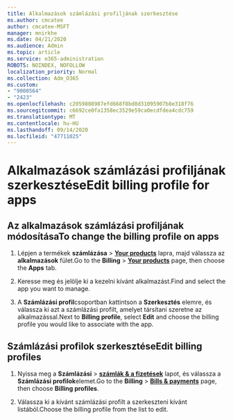 ```yaml
---
title: Alkalmazások számlázási profiljának szerkesztése
ms.author: cmcatee
author: cmcatee-MSFT
manager: mnirkhe
ms.date: 04/21/2020
ms.audience: Admin
ms.topic: article
ms.service: o365-administration
ROBOTS: NOINDEX, NOFOLLOW
localization_priority: Normal
ms.collection: Adm_O365
ms.custom:
- "9000564"
- "2423"
ms.openlocfilehash: c2059808987efd668f8bd8d31095907b8e318f76
ms.sourcegitcommit: c6692ce0fa1358ec3529e59ca0ecdfdea4cdc759
ms.translationtype: MT
ms.contentlocale: hu-HU
ms.lasthandoff: 09/14/2020
ms.locfileid: "47711025"
---
```

# <a name="edit-billing-profile-for-apps"></a><span data-ttu-id="88607-102">Alkalmazások számlázási profiljának szerkesztése</span><span class="sxs-lookup"><span data-stu-id="88607-102">Edit billing profile for apps</span></span>

## <a name="to-change-the-billing-profile-on-apps"></a><span data-ttu-id="88607-103">Az alkalmazások számlázási profiljának módosítása</span><span class="sxs-lookup"><span data-stu-id="88607-103">To change the billing profile on apps</span></span>

1. <span data-ttu-id="88607-104">Lépjen a termékek **számlázása**  >  **[Your products](https://go.microsoft.com/fwlink/p/?linkid=842054)** lapra, majd válassza az **alkalmazások** fület.</span><span class="sxs-lookup"><span data-stu-id="88607-104">Go to the **Billing** > **[Your products](https://go.microsoft.com/fwlink/p/?linkid=842054)** page, then choose the **Apps** tab.</span></span>

2. <span data-ttu-id="88607-105">Keresse meg és jelölje ki a kezelni kívánt alkalmazást.</span><span class="sxs-lookup"><span data-stu-id="88607-105">Find and select the app you want to manage.</span></span>  

3. <span data-ttu-id="88607-106">A **Számlázási profil**csoportban kattintson a **Szerkesztés** elemre, és válassza ki azt a számlázási profilt, amelyet társítani szeretne az alkalmazással.</span><span class="sxs-lookup"><span data-stu-id="88607-106">Next to **Billing profile**, select **Edit** and choose the billing profile you would like to associate with the app.</span></span>

## <a name="edit-billing-profiles"></a><span data-ttu-id="88607-107">Számlázási profilok szerkesztése</span><span class="sxs-lookup"><span data-stu-id="88607-107">Edit billing profiles</span></span>

1. <span data-ttu-id="88607-108">Nyissa meg a **Számlázási**  >  **[számlák & a fizetések](https://go.microsoft.com/fwlink/p/?linkid=848039)** lapot, és válassza a **Számlázási profilok**elemet.</span><span class="sxs-lookup"><span data-stu-id="88607-108">Go to the **Billing** > **[Bills & payments](https://go.microsoft.com/fwlink/p/?linkid=848039)** page, then choose **Billing profiles**.</span></span>

2. <span data-ttu-id="88607-109">Válassza ki a kívánt számlázási profilt a szerkeszteni kívánt listából.</span><span class="sxs-lookup"><span data-stu-id="88607-109">Choose the billing profile from the list to edit.</span></span>